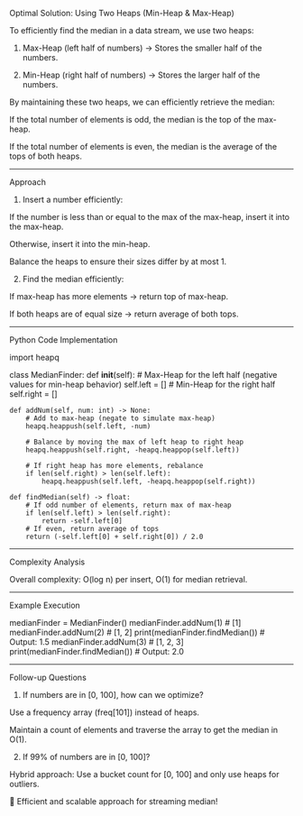 Optimal Solution: Using Two Heaps (Min-Heap & Max-Heap)

To efficiently find the median in a data stream, we use two heaps:

1. Max-Heap (left half of numbers) → Stores the smaller half of the numbers.


2. Min-Heap (right half of numbers) → Stores the larger half of the numbers.



By maintaining these two heaps, we can efficiently retrieve the median:

If the total number of elements is odd, the median is the top of the max-heap.

If the total number of elements is even, the median is the average of the tops of both heaps.



---

Approach

1. Insert a number efficiently:

If the number is less than or equal to the max of the max-heap, insert it into the max-heap.

Otherwise, insert it into the min-heap.

Balance the heaps to ensure their sizes differ by at most 1.



2. Find the median efficiently:

If max-heap has more elements → return top of max-heap.

If both heaps are of equal size → return average of both tops.





---

Python Code Implementation

import heapq

class MedianFinder:
    def __init__(self):
        # Max-Heap for the left half (negative values for min-heap behavior)
        self.left = []
        # Min-Heap for the right half
        self.right = []

    def addNum(self, num: int) -> None:
        # Add to max-heap (negate to simulate max-heap)
        heapq.heappush(self.left, -num)
        
        # Balance by moving the max of left heap to right heap
        heapq.heappush(self.right, -heapq.heappop(self.left))
        
        # If right heap has more elements, rebalance
        if len(self.right) > len(self.left):
            heapq.heappush(self.left, -heapq.heappop(self.right))

    def findMedian(self) -> float:
        # If odd number of elements, return max of max-heap
        if len(self.left) > len(self.right):
            return -self.left[0]
        # If even, return average of tops
        return (-self.left[0] + self.right[0]) / 2.0


---

Complexity Analysis

Overall complexity: O(log n) per insert, O(1) for median retrieval.


---

Example Execution

medianFinder = MedianFinder()
medianFinder.addNum(1)  # [1]
medianFinder.addNum(2)  # [1, 2]
print(medianFinder.findMedian())  # Output: 1.5
medianFinder.addNum(3)  # [1, 2, 3]
print(medianFinder.findMedian())  # Output: 2.0


---

Follow-up Questions

1. If numbers are in [0, 100], how can we optimize?

Use a frequency array (freq[101]) instead of heaps.

Maintain a count of elements and traverse the array to get the median in O(1).



2. If 99% of numbers are in [0, 100]?

Hybrid approach: Use a bucket count for [0, 100] and only use heaps for outliers.




🚀 Efficient and scalable approach for streaming median!

